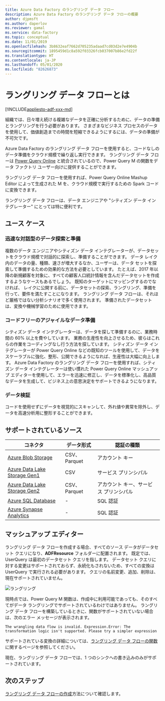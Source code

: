 ```yaml
---
title: Azure Data Factory のラングリング データ フロー
description: Azure Data Factory のラングリング データ フローの概要
author: djpmsft
ms.author: daperlov
ms.reviewer: gamal
ms.service: data-factory
ms.topic: conceptual
ms.date: 11/01/2019
ms.openlocfilehash: 3b8632eaf7662d705235adaad7cd03d2e7e4904b
ms.sourcegitcommit: 1895459d1c8a592f03326fcb037007b86e2fd22f
ms.translationtype: HT
ms.contentlocale: ja-JP
ms.lasthandoff: 05/01/2020
ms.locfileid: "82626873"
---
```

# <a name="what-are-wrangling-data-flows"></a>ラングリング データ フローとは

[!INCLUDE[appliesto-adf-xxx-md](includes/appliesto-adf-xxx-md.md)]

組織では、日々増え続ける複雑なデータを正確に分析するために、データの準備とラングリングを行う必要があります。 さまざまなビジネス プロセスのデータを使用して、価値創造までの時間を短縮できるようにするには、データの準備が不可欠です。

Azure Data Factory のラングリング データ フローを使用すると、コードなしのデータ準備をクラウド規模で繰り返し実行できます。 ラングリング データ フローは [Power Query Online](https://docs.microsoft.com/power-query/) と統合されているので、Power Query M の関数をデータ ファクトリ ユーザー向けに提供することができます。

ラングリング データ フローを使用すれば、Power Query Online Mashup Editor によって生成された M を、クラウド規模で実行するための Spark コードに変換できます。

ラングリング データ フローは、データ エンジニアや "シティズン データ インテグレーター" にとっては特に便利です。

## <a name="use-cases"></a>ユース ケース

### <a name="fast-interactive-data-exploration-and-preparation"></a>迅速な対話型のデータ探索と準備

複数のデータ エンジニアやシティズン データ インテグレーターが、データセットをクラウド規模で対話的に探索し、準備することができます。 データ レイク内のデータの量、種類、速さが増大するなか、ユーザーは、データ セットを探索して準備するための効果的な方法を必要としています。 たとえば、2017 年以降の新規顧客を対象に、すべての顧客人口統計情報を含んだデータセットを作成するようなケースもあるでしょう。 既知のターゲットにマッピングするのでなければ、 レイクに公開する前に、データセットの探索、ラングリング、準備を行って、要件を満たすことになります。 ラングリング データ フローは、それほど厳格ではない分析シナリオで多く使用されます。 準備されたデータセットは、変換や機械学習のために使用できます。

### <a name="code-free-agile-data-preparation"></a>コードフリーのアジャイルなデータ準備

シティズン データ インテグレーターは、データを探して準備するのに、業務時間の 60% 以上を費やしています。 業務の生産性を向上させるため、彼らはこれらの作業をコーディングなし行う方法を探しています。 シティズン データ インテグレーターが Power Query Online などの既知のツールを使用して、データをスケーラブルに強化、整形、公開できるようになれば、生産性は大幅に向上します。 Azure Data Factory のラングリング データ フローを使用すれば、シティズン データ インテグレーターは使い慣れた Power Query Online マッシュアップ エディターを使用して、エラーを迅速に修正し、データを標準化し、高品質なデータを生成して、ビジネス上の意思決定をサポートできるようになります。

### <a name="data-validation"></a>データ検証

コードを使用せずにデータを視覚的にスキャンして、外れ値や異常を除外し、データを高速分析用に整形することができます。

## <a name="supported-sources"></a>サポートされているソース

| コネクタ | データ形式 | 認証の種類 |
| -- | -- | --|
| [Azure Blob Storage](connector-azure-blob-storage.md) | CSV、Parquet | アカウント キー |
| [Azure Data Lake Storage Gen1](connector-azure-data-lake-store.md) | CSV | サービス プリンシパル |
| [Azure Data Lake Storage Gen2](connector-azure-data-lake-storage.md) | CSV、Parquet | アカウント キー、サービス プリンシパル |
| [Azure SQL Database](connector-azure-sql-database.md) | - | SQL 認証 |
| [Azure Synapse Analytics](connector-azure-sql-data-warehouse.md) | - | SQL 認証 |

## <a name="the-mashup-editor"></a>マッシュアップ エディター

ラングリング データ フローを作成する場合、すべてのソース データがデータセット クエリになり、**ADFResource** フォルダーに配置されます。 既定では、UserQuery は最初のデータセット クエリを指します。 データセット クエリに対する変更はサポートされておらず、永続化もされないため、すべての変換は UserQuery で実行される必要があります。 クエリの名前変更、追加、削除は、現在サポートされていません。

![ラングリング](media/wrangling-data-flow/editor.png)

現時点では、Power Query M 関数は、作成中に利用可能であっても、そのすべてがデータ ラングリングでサポートされているわけではありません。 ラングリング データ フローを構築しているときに、関数がサポートされていない場合は、次のエラー メッセージが表示されます。

`The wrangling data flow is invalid. Expression.Error: The transformation logic isn't supported. Please try a simpler expression`

サポートされている変換の詳細については、[ラングリング データ フローの関数](wrangling-data-flow-functions.md)に関するページを参照してください。

現在、ラングリング データ フローでは、1 つのシンクへの書き込みのみがサポートされています。

## <a name="next-steps"></a>次のステップ

[ラングリング データ フローの作成](wrangling-data-flow-tutorial.md)方法について確認します。